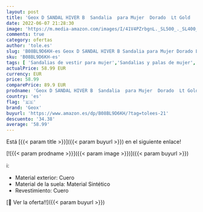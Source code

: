 ```yaml
---
layout: post
title: 'Geox D SANDAL HIVER B  Sandalia  para Mujer  Dorado  Lt Gold   36 EU'
date: 2022-06-07 21:28:30
image: 'https://m.media-amazon.com/images/I/41V4PZrbgnL._SL500_._SL400_.jpg'
comments: true
category: ofertas
author: 'tole.es'
slug: 'B08BL9D6KH-es Geox D SANDAL HIVER B Sandalia para Mujer Dorado Lt Gold...'
sku: 'B08BL9D6KH-es'
tags: [ 'Sandalias de vestir para mujer','Sandalias y palas de mujer','Zapatos','Zapatos para mujer','Zapatos y complementos','geox','sandalia','🇪🇸', ]
actualPrice: 58.99 EUR
currency: EUR
price: 58.99
comparePrice: 89.9 EUR
prodname: 'Geox D SANDAL HIVER B  Sandalia  para Mujer  Dorado  Lt Gold   36 EU'
country: 'es'
flag: '🇪🇸'
brand: 'Geox'
buyurl: 'https://www.amazon.es/dp/B08BL9D6KH/?tag=tolees-21'
descuento: '34.38'
average: '58.99'
---
```


Está [{{< param title >}}]({{< param buyurl >}}) en el siguiente enlace!

[![{{< param prodname >}}]({{< param image >}})]({{< param buyurl >}})

ℹ️:

- Material exterior: Cuero
- Material de la suela: Material Sintético
- Revestimiento: Cuero

[🛒 Ver la oferta!!]({{< param buyurl >}})
